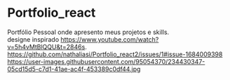 # Portfolio_react
Portfólio Pessoal onde apresento meus projetos e skills.
<br/>
designe inspirado https://www.youtube.com/watch?v=5h4vMtBlQQU&t=2846s.
<img>
<br/>
https://github.com/nathaliasi/Portfolio_react2/issues/1#issue-1684009398
<br/>
https://user-images.githubusercontent.com/95054370/234430347-05cd15d5-c7d1-41ae-ac4f-453389c0df44.jpg
